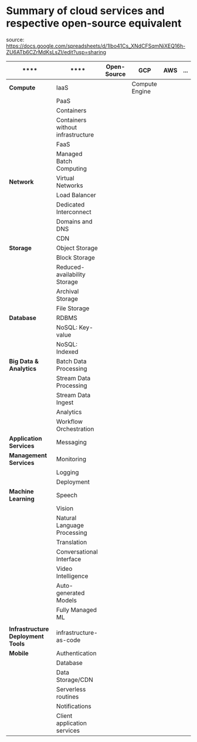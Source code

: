 # Summary of cloud services and respective open-source equivalent 


source: https://docs.google.com/spreadsheets/d/1Ibo41Cs_XNdCFSqmNiXEQ16h-ZU6ATb6CZrMdKsLsZI/edit?usp=sharing

|  **** | **** | **Open-Source** | **GCP** | **AWS** | **...** |
| --- | --- | --- | --- | --- | --- |
|  **Compute** | IaaS |  | Compute Engine |  |  |
|   | PaaS |  |  |  |  |
|   | Containers |  |  |  |  |
|   | Containers without infrastructure |  |  |  |  |
|   | FaaS |  |  |  |  |
|   | Managed Batch Computing |  |  |  |  |
|  **Network** | Virtual Networks |  |  |  |  |
|   | Load Balancer |  |  |  |  |
|   | Dedicated Interconnect |  |  |  |  |
|   | Domains and DNS |  |  |  |  |
|   | CDN |  |  |  |  |
|  **Storage** | Object Storage |  |  |  |  |
|   | Block Storage |  |  |  |  |
|   | Reduced-availability Storage |  |  |  |  |
|   | Archival Storage |  |  |  |  |
|   | File Storage |  |  |  |  |
|  **Database** | RDBMS |  |  |  |  |
|   | NoSQL: Key-value |  |  |  |  |
|   | NoSQL: Indexed |  |  |  |  |
|  **Big Data & Analytics** | Batch Data Processing |  |  |  |  |
|   | Stream Data Processing |  |  |  |  |
|   | Stream Data Ingest |  |  |  |  |
|   | Analytics |  |  |  |  |
|   | Workflow Orchestration |  |  |  |  |
|  **Application Services** | Messaging |  |  |  |  |
|  **Management Services** | Monitoring |  |  |  |  |
|   | Logging |  |  |  |  |
|   | Deployment |  |  |  |  |
|  **Machine Learning** | Speech |  |  |  |  |
|   | Vision |  |  |  |  |
|   | Natural Language Processing |  |  |  |  |
|   | Translation |  |  |  |  |
|   | Conversational Interface |  |  |  |  |
|   | Video Intelligence |  |  |  |  |
|   | Auto-generated Models |  |  |  |  |
|   | Fully Managed ML |  |  |  |  |
|   |  |  |  |  |  |
|  **Infrastructure Deployment Tools** | infrastructure-as-code |  |  |  |  |
|  **Mobile** | Authentication |  |  |  |  |
|   | Database |  |  |  |  |
|   | Data Storage/CDN |  |  |  |  |
|   | Serverless routines |  |  |  |  |
|   | Notifications |  |  |  |  |
|   | Client application services |  |  |  |  |